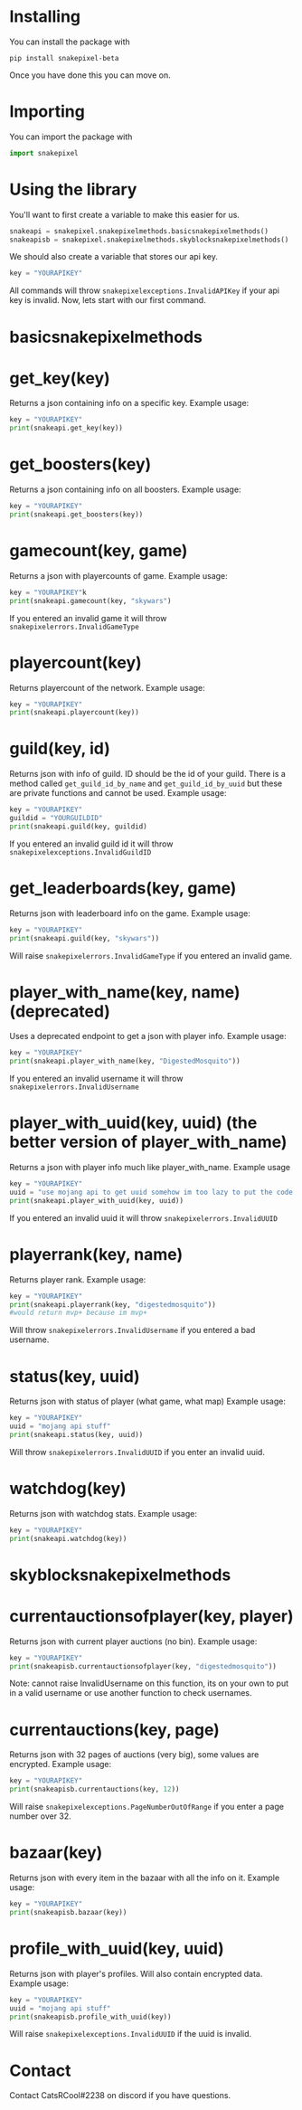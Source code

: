 # Installing
You can install the package with
```
pip install snakepixel-beta
```
Once you have done this you can move on.

# Importing
You can import the package with 
```python
import snakepixel
```

# Using the library
You'll want to first create a variable to make this easier for us.
```python
snakeapi = snakepixel.snakepixelmethods.basicsnakepixelmethods()
snakeapisb = snakepixel.snakepixelmethods.skyblocksnakepixelmethods()
```
We should also create a variable that stores our api key.
```python
key = "YOURAPIKEY"
```
All commands will throw ```snakepixelexceptions.InvalidAPIKey``` if your api key is invalid.
Now, lets start with our first command.

# basicsnakepixelmethods

# get_key(key)
Returns a json containing info on a specific key.
Example usage:
```python
key = "YOURAPIKEY"
print(snakeapi.get_key(key))
```

# get_boosters(key)
Returns a json containing info on all boosters.
Example usage:
```python
key = "YOURAPIKEY"
print(snakeapi.get_boosters(key))
```

# gamecount(key, game)
Returns a json with playercounts of game.
Example usage:
```python
key = "YOURAPIKEY"k
print(snakeapi.gamecount(key, "skywars")
```
If you entered an invalid game it will throw ```snakepixelerrors.InvalidGameType```

# playercount(key)
Returns playercount of the network.
Example usage:
```python
key = "YOURAPIKEY"
print(snakeapi.playercount(key))
```

# guild(key, id)
Returns json with info of guild.
ID should be the id of your guild. There is a method called ```get_guild_id_by_name``` and ```get_guild_id_by_uuid``` but these are private functions and cannot be used.
Example usage:
```python
key = "YOURAPIKEY"
guildid = "YOURGUILDID"
print(snakeapi.guild(key, guildid)
```
If you entered an invalid guild id it will throw ```snakepixelexceptions.InvalidGuildID```

# get_leaderboards(key, game)
Returns json with leaderboard info on the game.
Example usage:
```python
key = "YOURAPIKEY"
print(snakeapi.guild(key, "skywars"))
```
Will raise ```snakepixelerrors.InvalidGameType``` if you entered an invalid game.

# player_with_name(key, name) (deprecated)
Uses a deprecated endpoint to get a json with player info.
Example usage:
```python
key = "YOURAPIKEY"
print(snakeapi.player_with_name(key, "DigestedMosquito"))
```
If you entered an invalid username it will throw ```snakepixelerrors.InvalidUsername```

# player_with_uuid(key, uuid) (the better version of player_with_name)
Returns a json with player info much like player_with_name.
Example usage
```python
key = "YOURAPIKEY"
uuid = "use mojang api to get uuid somehow im too lazy to put the code i used to do this"
print(snakeapi.player_with_uuid(key, uuid))
```
If you entered an invalid uuid it will throw ```snakepixelerrors.InvalidUUID```

# playerrank(key, name)
Returns player rank.
Example usage:
```python
key = "YOURAPIKEY"
print(snakeapi.playerrank(key, "digestedmosquito"))
#would return mvp+ because im mvp+
```
Will throw ```snakepixelerrors.InvalidUsername``` if you entered a bad username.

# status(key, uuid)
Returns json with status of player (what game, what map)
Example usage:
```python
key = "YOURAPIKEY"
uuid = "mojang api stuff"
print(snakeapi.status(key, uuid))
```
Will throw ```snakepixelerrors.InvalidUUID``` if you enter an invalid uuid.

# watchdog(key)
Returns json with watchdog stats.
Example usage:
```python
key = "YOURAPIKEY"
print(snakeapi.watchdog(key))
```

# skyblocksnakepixelmethods

# currentauctionsofplayer(key, player)
Returns json with current player auctions (no bin).
Example usage:
```python
key = "YOURAPIKEY"
print(snakeapisb.currentauctionsofplayer(key, "digestedmosquito"))
```
Note: cannot raise InvalidUsername on this function, its on your own to put in a valid username or use another function to check usernames.

# currentauctions(key, page)
Returns json with 32 pages of auctions (very big), some values are encrypted.
Example usage:
```python
key = "YOURAPIKEY"
print(snakeapisb.currentauctions(key, 12))
```
Will raise ```snakepixelexceptions.PageNumberOutOfRange``` if you enter a page number over 32.

# bazaar(key)
Returns json with every item in the bazaar with all the info on it.
Example usage:
```python
key = "YOURAPIKEY"
print(snakeapisb.bazaar(key))
```

# profile_with_uuid(key, uuid)
Returns json with player's profiles. Will also contain encrypted data.
Example usage:
```python
key = "YOURAPIKEY"
uuid = "mojang api stuff"
print(snakeapisb.profile_with_uuid(key))
```
Will raise ```snakepixelexceptions.InvalidUUID``` if the uuid is invalid.

# Contact
Contact CatsRCool#2238 on discord if you have questions.
